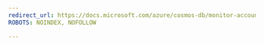 ```yaml
---
redirect_url: https://docs.microsoft.com/azure/cosmos-db/monitor-accounts.md
ROBOTS: NOINDEX, NOFOLLOW

---
```

